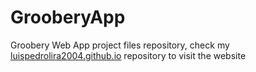 # GrooberyApp

Groobery Web App project files repository, check my [luispedrolira2004.github.io](https://github.com/luispedrolira2004/luispedrolira2004.github.io "luispedrolira2004.github.io") repository 
to visit the website
